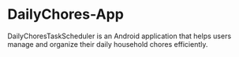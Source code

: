 # DailyChores-App
DailyChoresTaskScheduler is an Android application that helps users manage and organize their daily household chores efficiently. 
